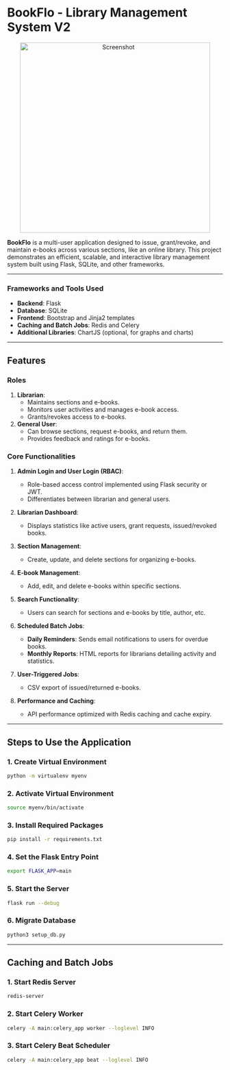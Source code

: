 # BookFlo - Library Management System V2

<div align="center">
  <img src="https://github.com/user-attachments/assets/c7b45c0f-ade7-45e6-8bef-b3703e4c8a18" alt="Screenshot" width="444">
</div>

**BookFlo** is a multi-user application designed to issue, grant/revoke, and maintain e-books across various sections, like an online library. This project demonstrates an efficient, scalable, and interactive library management system built using Flask, SQLite, and other frameworks.

---

### Frameworks and Tools Used
- **Backend**: Flask
- **Database**: SQLite
- **Frontend**: Bootstrap and Jinja2 templates
- **Caching and Batch Jobs**: Redis and Celery
- **Additional Libraries**: ChartJS (optional, for graphs and charts)

---

## Features

### Roles
1. **Librarian**:
   - Maintains sections and e-books.
   - Monitors user activities and manages e-book access.
   - Grants/revokes access to e-books.
2. **General User**:
   - Can browse sections, request e-books, and return them.
   - Provides feedback and ratings for e-books.

### Core Functionalities
1. **Admin Login and User Login (RBAC)**:
   - Role-based access control implemented using Flask security or JWT.
   - Differentiates between librarian and general users.

2. **Librarian Dashboard**:
   - Displays statistics like active users, grant requests, issued/revoked books.

3. **Section Management**:
   - Create, update, and delete sections for organizing e-books.

4. **E-book Management**:
   - Add, edit, and delete e-books within specific sections.

5. **Search Functionality**:
   - Users can search for sections and e-books by title, author, etc.

6. **Scheduled Batch Jobs**:
   - **Daily Reminders**: Sends email notifications to users for overdue books.
   - **Monthly Reports**: HTML reports for librarians detailing activity and statistics.

7. **User-Triggered Jobs**:
   - CSV export of issued/returned e-books.

8. **Performance and Caching**:
   - API performance optimized with Redis caching and cache expiry.

---

## Steps to Use the Application

### 1. Create Virtual Environment
   ```bash
   python -m virtualenv myenv
```
### 2. Activate Virtual Environment
   ```bash
   source myenv/bin/activate
```
### 3. Install Required Packages
   ```bash
   pip install -r requirements.txt
```
### 4. Set the Flask Entry Point
   ```bash
   export FLASK_APP=main
```
### 5. Start the Server
   ```bash
   flask run --debug
```
### 6. Migrate Database
   ```bash
   python3 setup_db.py
```

---

## Caching and Batch Jobs

### 1. Start Redis Server
   ```bash
   redis-server
```
### 2. Start Celery Worker
   ```bash
   celery -A main:celery_app worker --loglevel INFO
```
### 3. Start Celery Beat Scheduler
   ```bash
   celery -A main:celery_app beat --loglevel INFO
```

